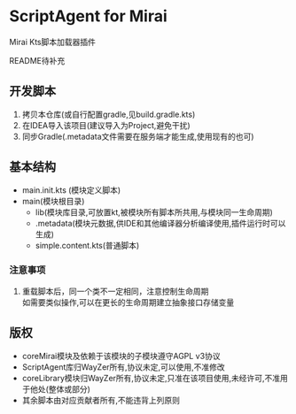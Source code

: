 # ScriptAgent for Mirai
Mirai Kts脚本加载器插件

README待补充

## 开发脚本
1. 拷贝本仓库(或自行配置gradle,见build.gradle.kts)
2. 在IDEA导入该项目(建议导入为Project,避免干扰)
3. 同步Gradle(.metadata文件需要在服务端才能生成,使用现有的也可)
## 基本结构
- main.init.kts (模块定义脚本)
- main(模块根目录)
    - lib(模块库目录,可放置kt,被模块所有脚本所共用,与模块同一生命周期)
    - .metadata(模块元数据,供IDE和其他编译器分析编译使用,插件运行时可以生成)
    - simple.content.kts(普通脚本)

### 注意事项
1. 重载脚本后，同一个类不一定相同，注意控制生命周期  
    如需要类似操作,可以在更长的生命周期建立抽象接口存储变量

## 版权
- coreMirai模块及依赖于该模块的子模块遵守AGPL v3协议
- ScriptAgent库归WayZer所有,协议未定,可以使用,不准修改
- coreLibrary模块归WayZer所有,协议未定,只准在该项目使用,未经许可,不准用于他处(整体或部分)
- 其余脚本由对应贡献者所有,不能违背上列原则